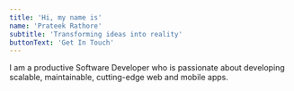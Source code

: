 ```yaml
---
title: 'Hi, my name is'
name: 'Prateek Rathore'
subtitle: 'Transforming ideas into reality'
buttonText: 'Get In Touch'
---
```


I am a productive Software Developer who is passionate about developing scalable, maintainable, cutting-edge web and mobile apps.
